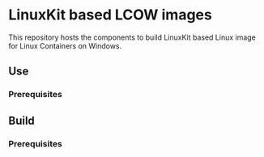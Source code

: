 # LinuxKit based LCOW images

This repository hosts the components to build LinuxKit based Linux
image for Linux Containers on Windows.


## Use

### Prerequisites


## Build

### Prerequisites
